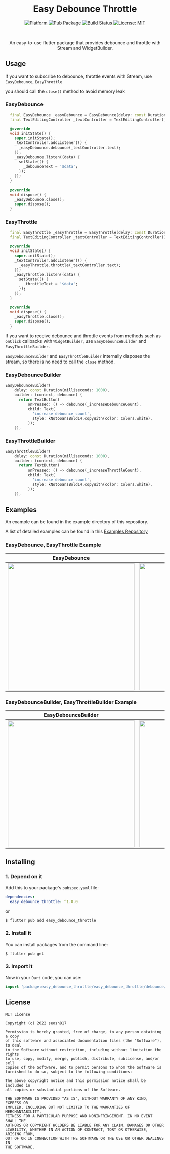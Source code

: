 
<h1 align="center">Easy Debounce Throttle</h1>

<p align="center">
  <a href="https://flutter.dev">
    <img src="https://img.shields.io/badge/Platform-Flutter-02569B?logo=flutter"
      alt="Platform" />
  </a>
  <a href="https://pub.dartlang.org/packages/easy_debounce_throttle">
    <img src="https://img.shields.io/pub/v/easy_debounce_throttle.svg"
      alt="Pub Package" />
  </a>
  <a href="https://github.com/seosh817/easy_debounce_throttle/actions?query=workflow">
    <img src="https://img.shields.io/github/workflow/status/seosh817/easy_debounce_throttle/CI?logo=github"
      alt="Build Status" />
  </a>

  <a href="https://opensource.org/licenses/MIT">
    <img src="https://img.shields.io/github/license/seosh817/easy_debounce_throttle?color=red"
      alt="License: MIT" />
  </a>
</p><br>

<p align="center">An easy-to-use flutter package that provides debounce and throttle with Stream and WidgetBuilder.</p>


## Usage

If you want to subscribe to debounce, throttle events with Stream, use `EasyDebounce`, `EasyThrottle`

you should call the `close()` method to avoid memory leak


### EasyDebounce

```dart
  final EasyDebounce _easyDebounce = EasyDebounce(delay: const Duration(milliseconds: 1000));
  final TextEditingController _textController = TextEditingController();

  @override
  void initState() {
    super.initState();
    _textController.addListener(() {
      _easyDebounce.debounce(_textController.text);
    });
    _easyDebounce.listen((data) {
      setState(() {
        _debounceText = '$data';
      });
    });
  }
  
  @override
  void dispose() {
    _easyDebounce.close();
    super.dispose();
  }
```

### EasyThrottle

```dart
  final EasyThrottle _easyThrottle = EasyThrottle(delay: const Duration(milliseconds: 1000));
  final TextEditingController _textController = TextEditingController();

  @override
  void initState() {
    super.initState();
    _textController.addListener(() {
      _easyThrottle.throttle(_textController.text);
    });
    _easyThrottle.listen((data) {
      setState(() {
        _throttleText = '$data';
      });
    });
  }

  @override
  void dispose() {
    _easyThrottle.close();
    super.dispose();
  }
```


If you want to receive debounce and throttle events from methods such as `onClick` callbacks with `WidgetBuilder`, use `EasyDebounceBuilder` and `EasyThrottleBuilder`.

`EasyDebounceBuilder` and `EasyThrottleBuilder` internally disposes the stream, so there is no need to call the `close` method.

### EasyDebounceBuilder

```dart
EasyDebounceBuilder(
    delay: const Duration(milliseconds: 1000),
    builder: (context, debounce) {
      return TextButton(
          onPressed: () => debounce(_increaseDebounceCount),
          child: Text(
            'increase debounce count',
            style: kNotoSansBold14.copyWith(color: Colors.white),
          ));
    }),
```

### EasyThrottleBuilder

```dart
EasyThrottleBuilder(
    delay: const Duration(milliseconds: 1000),
    builder: (context, debounce) {
      return TextButton(
          onPressed: () => debounce(_increaseThrottleCount),
          child: Text(
            'increase debounce count',
            style: kNotoSansBold14.copyWith(color: Colors.white),
          ));
    }),
```

## Examples

An example can be found in the example directory of this repository.

A list of detailed examples can be found in this [Examples Repository](https://github.com/seosh817/easy_debounce_throttle/tree/master/example)


### EasyDebounce, EasyThrottle Example
|  EasyDebounce |  EasyThrottle |
|---|---|
|<img  height="400" src="https://github.com/seosh817/easy_debounce_throttle/blob/release/1.0.0/screenshots/easy_debounce.gif?raw=true">| <img height="400" src="https://github.com/seosh817/easy_debounce_throttle/blob/release/1.0.0/screenshots/easy_throttle.gif?raw=true">|

### EasyDebounceBuilder, EasyThrottleBuilder Example
|  EasyDebounceBuilder |  EasyThrottleBuilder |
|---|---|
|<img  height="400" src="https://github.com/seosh817/easy_debounce_throttle/blob/release/1.0.0/screenshots/easy_debounce_builder.gif?raw=true">| <img height="400" src="https://github.com/seosh817/easy_debounce_throttle/blob/release/1.0.0/screenshots/easy_throttle_builder.gif?raw=true">|


## Installing

### 1. Depend on it

Add this to your package's `pubspec.yaml` file:

```yaml
dependencies:
  easy_debounce_throttle: ^1.0.0
```

or

```
$ flutter pub add easy_debounce_throttle
```

### 2. Install it

You can install packages from the command line:

```
$ flutter pub get
```

### 3. Import it

Now in your `Dart` code, you can use:

```dart
import 'package:easy_debounce_throttle/easy_debounce_throttle/debounce/easy_debounce.dart';
```


## License
```
MIT License

Copyright (c) 2022 seosh817

Permission is hereby granted, free of charge, to any person obtaining a copy
of this software and associated documentation files (the "Software"), to deal
in the Software without restriction, including without limitation the rights
to use, copy, modify, merge, publish, distribute, sublicense, and/or sell
copies of the Software, and to permit persons to whom the Software is
furnished to do so, subject to the following conditions:

The above copyright notice and this permission notice shall be included in
all copies or substantial portions of the Software.

THE SOFTWARE IS PROVIDED "AS IS", WITHOUT WARRANTY OF ANY KIND, EXPRESS OR
IMPLIED, INCLUDING BUT NOT LIMITED TO THE WARRANTIES OF MERCHANTABILITY,
FITNESS FOR A PARTICULAR PURPOSE AND NONINFRINGEMENT. IN NO EVENT SHALL THE
AUTHORS OR COPYRIGHT HOLDERS BE LIABLE FOR ANY CLAIM, DAMAGES OR OTHER
LIABILITY, WHETHER IN AN ACTION OF CONTRACT, TORT OR OTHERWISE, ARISING FROM,
OUT OF OR IN CONNECTION WITH THE SOFTWARE OR THE USE OR OTHER DEALINGS IN
THE SOFTWARE.
```
